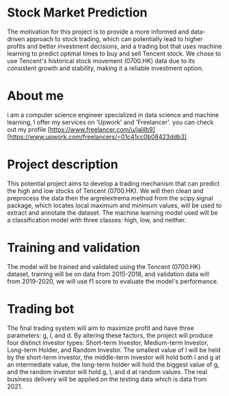 # Stock Market Prediction
The motivation for this project is to provide a more informed and data-driven approach to stock trading, which can potentially lead to higher profits and better investment decisions, and a trading bot that uses machine learning to predict optimal times to buy and sell Tencent stock. We chose to use Tencent's historical stock movement (0700.HK) data due to its consistent growth and stability, making it a reliable investment option.

# About me
i am a computer science engineer specialized in data science and machine learning, I offer my services on 'Upwork' and 'Freelancer'. you can check out my profile [https://www.freelancer.com/u/jalilb9] [https://www.upwork.com/freelancers/~01c41cc0b08423ddb3]

# Project description
This potential project aims to develop a trading mechanism that can predict the high and low stocks of Tencent (0700.HK). We will then clean and preprocess the data then the argrelextrema method from the scipy.signal package, which locates local maximum and minimum values, will be used to extract and annotate the dataset. The machine learning model used will be a classification model with three classes: high, low, and neither.

# Training and validation
The model will be trained and validated using the Tencent (0700.HK) dataset, training will be on data from 2015-2018, and validation data will from 2019-2020, we will use f1 score to evaluate the model's performance.

# Trading bot
The final trading system will aim to maximize profit and have three parameters: g, l, and d. By altering these factors, the project will produce four distinct investor types: Short-term Investor, Medium-term Investor, Long-term Holder, and Random Investor. The smallest value of l will be held by the short-term investor, the middle-term investor will hold both l and g at an intermediate value, the long-term holder will hold the biggest value of g, and the random investor will hold g, l, and d at random values. The real business delivery will be applied on the testing data which is data from 2021.
